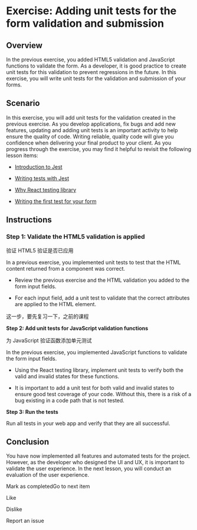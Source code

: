 # Exercise: Adding unit tests for the form validation and submission

## **Overview**

In the previous exercise, you added HTML5 validation and JavaScript functions to validate the form. As a developer, it is good practice to create unit tests for this validation to prevent regressions in the future. 
In this exercise, you will write unit tests for the validation and submission of your forms.

## **Scenario**

In this exercise, you will add unit tests for the validation created in the previous exercise. 
As you develop applications, fix bugs and add new features, updating and adding unit tests is an important activity to help ensure the quality of code. 
Writing reliable, quality code will give you confidence when delivering your final product to your client.
As you progress through the exercise, you may find it helpful to revisit the following lesson items:

-   [Introduction to Jest](https://www.coursera.org/learn/programming-with-javascript/item/GyWer)

-   [Writing tests with Jest](https://www.coursera.org/learn/programming-with-javascript/lecture/8zZEJ/writing-tests-with-jest)

-   [Why React testing library](https://www.coursera.org/learn/advanced-react/lecture/hEwy6/why-react-testing-library)

-   [Writing the first test for your form](https://www.coursera.org/learn/advanced-react/lecture/IUGpz/writing-the-first-test-for-your-form)


## **Instructions**

### **Step 1: Validate the HTML5 validation is applied**
验证 HTML5 验证是否已应用

In a previous exercise, you implemented unit tests to test that the HTML content returned from a component was correct.

-   Review the previous exercise and the HTML validation you added to the form input fields.

-   For each input field, add a unit test to validate that the correct attributes are applied to the HTML element.

这一步，要先复习一下，之前的课程

**Step 2: Add unit tests for JavaScript validation functions**

为 JavaScript 验证函数添加单元测试

In the previous exercise, you implemented JavaScript functions to validate the form input fields.

-   Using the React testing library, implement unit tests to verify both the valid and invalid states for these functions.

-   It is important to add a unit test for both valid and invalid states to ensure good test coverage of your code. Without this, there is a risk of a bug existing in a code path that is not tested.


**Step 3: Run the tests**

Run all tests in your web app and verify that they are all successful.

## **Conclusion**

You have now implemented all features and automated tests for the project. However, as the developer who designed the UI and UX, it is important to validate the user experience. In the next lesson, you will conduct an evaluation of the user experience.

Mark as completedGo to next item

Like

Dislike

Report an issue